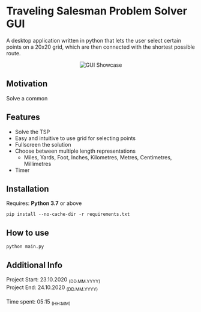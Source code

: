 # Traveling Salesman Problem Solver GUI
A desktop application written in python that lets the user select certain points on a 20x20 grid, which are then connected with the shortest possible route.
<p align="center">
    <img src="https://i.imgur.com/ZSV7Q2E.gif" alt="GUI Showcase"/>
</p>

## Motivation
Solve a common

## Features
* Solve the TSP
* Easy and intuitive to use grid for selecting points
* Fullscreen the solution
* Choose between multiple length representations
    * Miles, Yards, Foot, Inches, Kilometres, Metres, Centimetres, Millimetres
* Timer

## Installation
Requires: **Python 3.7** or above<br>

```pip install --no-cache-dir -r requirements.txt```

## How to use

```python main.py```

## Additional Info
Project Start: 23.10.2020 <sub>(DD.MM.YYYY)</sub><br>
Project End: 24.10.2020 <sub>(DD.MM.YYYY)</sub><br><br>
Time spent: 05:15 <sub>(HH:MM)</sub>